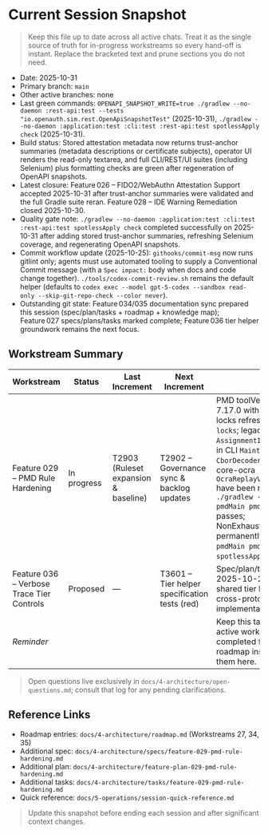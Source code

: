 # Current Session Snapshot

> Keep this file up to date across all active chats. Treat it as the single source of truth for in-progress workstreams so every hand-off is instant. Replace the bracketed text and prune sections you do not need.

- Date: 2025-10-31
- Primary branch: `main`
- Other active branches: none
- Last green commands: `OPENAPI_SNAPSHOT_WRITE=true ./gradlew --no-daemon :rest-api:test --tests "io.openauth.sim.rest.OpenApiSnapshotTest"` (2025-10-31), `./gradlew --no-daemon :application:test :cli:test :rest-api:test spotlessApply check` (2025-10-31).
- Build status: Stored attestation metadata now returns trust-anchor summaries (metadata descriptions or certificate subjects), operator UI renders the read-only textarea, and full CLI/REST/UI suites (including Selenium) plus formatting checks are green after regeneration of OpenAPI snapshots.
- Latest closure: Feature 026 – FIDO2/WebAuthn Attestation Support accepted 2025-10-31 after trust-anchor summaries were validated and the full Gradle suite reran. Feature 028 – IDE Warning Remediation closed 2025-10-30.
- Quality gate note: `./gradlew --no-daemon :application:test :cli:test :rest-api:test spotlessApply check` completed successfully on 2025-10-31 after adding stored trust-anchor summaries, refreshing Selenium coverage, and regenerating OpenAPI snapshots.
- Commit workflow update (2025-10-25): `githooks/commit-msg` now runs gitlint only; agents must use automated tooling to supply a Conventional Commit message (with a `Spec impact:` body when docs and code change together). `./tools/codex-commit-review.sh` remains the default helper (defaults to `codex exec --model gpt-5-codex --sandbox read-only --skip-git-repo-check --color never`).
- Outstanding git state: Feature 034/035 documentation sync prepared this session (spec/plan/tasks + roadmap + knowledge map); Feature 027 specs/plans/tasks marked complete; Feature 036 tier helper groundwork remains the next focus.

## Workstream Summary
| Workstream | Status | Last Increment | Next Increment | Notes |
|------------|--------|----------------|----------------|-------|
| Feature 029 – PMD Rule Hardening | In progress | T2903 (Ruleset expansion & baseline) | T2902 – Governance sync & backlog updates | PMD toolVersion bumped to 7.17.0 with dependency locks refreshed via `--write-locks`; legacy `AssignmentInOperand` findings in CLI `MaintenanceCli`, core `CborDecoder`/`SimpleJson`, and core-ocra `OcraReplayVerifierBenchmark` have been refactored and `./gradlew --no-daemon pmdMain pmdTest` now passes; NonExhaustiveSwitch added permanently with green `pmdMain pmdTest` + `spotlessApply check`. |
| Feature 036 – Verbose Trace Tier Controls | Proposed | — | T3601 – Tier helper specification tests (red) | Spec/plan/tasks drafted 2025-10-25 to deliver shared tier helper and cross-protocol tagging; implementation yet to begin. |
| _Reminder_ |  |  |  | Keep this table limited to active workstreams; move completed features to the roadmap instead of tracking them here. |

> Open questions live exclusively in `docs/4-architecture/open-questions.md`; consult that log for any pending clarifications.

## Reference Links
- Roadmap entries: `docs/4-architecture/roadmap.md` (Workstreams 27, 34, 35)
- Additional spec: `docs/4-architecture/specs/feature-029-pmd-rule-hardening.md`
- Additional plan: `docs/4-architecture/feature-plan-029-pmd-rule-hardening.md`
- Additional tasks: `docs/4-architecture/tasks/feature-029-pmd-rule-hardening.md`
- Quick reference: `docs/5-operations/session-quick-reference.md`

> Update this snapshot before ending each session and after significant context changes.
